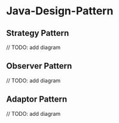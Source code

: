 # Java-Design-Pattern

## Strategy Pattern
// TODO: add diagram

## Observer Pattern
// TODO: add diagram

## Adaptor Pattern
// TODO: add diagram
